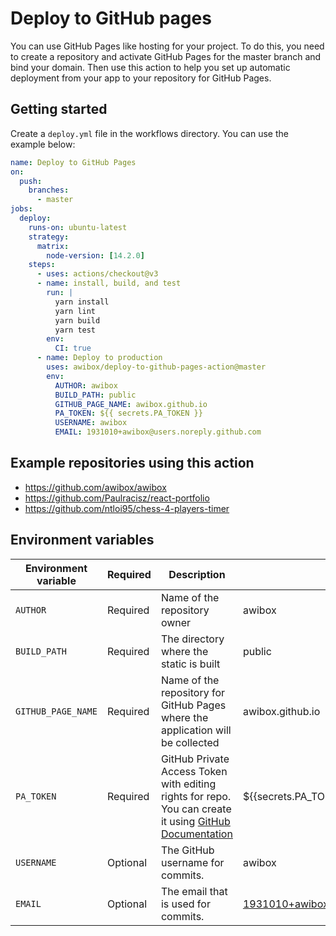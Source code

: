 # Deploy to GitHub pages

You can use GitHub Pages like hosting for your project.
To do this, you need to create a repository and activate GitHub Pages for the master branch and bind your domain.
Then use this action to help you set up automatic deployment from your app to your repository for GitHub Pages.

## Getting started

Create a `deploy.yml` file in the workflows directory. You can use the example below:

```yaml
name: Deploy to GitHub Pages
on:
  push:
    branches:
      - master
jobs:
  deploy:
    runs-on: ubuntu-latest
    strategy:
      matrix:
        node-version: [14.2.0]
    steps:
      - uses: actions/checkout@v3
      - name: install, build, and test
        run: |
          yarn install
          yarn lint
          yarn build
          yarn test
        env:
          CI: true
      - name: Deploy to production
        uses: awibox/deploy-to-github-pages-action@master
        env:
          AUTHOR: awibox
          BUILD_PATH: public
          GITHUB_PAGE_NAME: awibox.github.io
          PA_TOKEN: ${{ secrets.PA_TOKEN }}
          USERNAME: awibox
          EMAIL: 1931010+awibox@users.noreply.github.com
```

## Example repositories using this action

- <https://github.com/awibox/awibox>
- <https://github.com/Paulracisz/react-portfolio>
- <https://github.com/ntloi95/chess-4-players-timer>

## Environment variables

|Environment variable|Required|Description|Example|
|--------------------|--------|-----------|-------|
|`AUTHOR`|Required|Name of the repository owner|awibox|
|`BUILD_PATH`|Required|The directory where the static is built| public
|`GITHUB_PAGE_NAME`|Required|Name of the repository for GitHub Pages where the application will be collected|awibox.github.io|
|`PA_TOKEN`|Required|GitHub Private Access Token with editing rights for repo. You can create it using [GitHub Documentation](https://docs.github.com/en/authentication/keeping-your-account-and-data-secure/managing-your-personal-access-tokens)|${{secrets.PA_TOKEN}}|
|`USERNAME`|Optional|The GitHub username for commits.|awibox|
|`EMAIL`|Optional|The email that is used for commits.|1931010+awibox@users.noreply.github.com|
